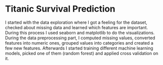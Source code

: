 # Titanic Survival Prediction
I started with the data exploration where I got a feeling for the dataset,
checked about missing data and learned which features are important. 
During this process I used seaborn and matplotlib to do the visualizations. 
During the data preprocessing part, I computed missing values, converted features into numeric ones, grouped values into categories and created a few new features. 
Afterwards I started training  different machine learning models, 
picked one of them (random forest) and applied cross validation on it. 

